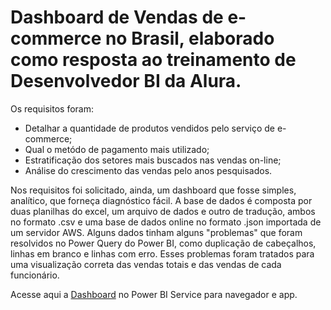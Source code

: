 # Dashboard de Vendas de e-commerce no Brasil, elaborado como resposta ao treinamento de Desenvolvedor BI da Alura.
Os requisitos foram:

- Detalhar a quantidade de produtos vendidos pelo serviço de e-commerce;
- Qual o metódo de pagamento mais utilizado;
- Estratificação dos setores mais buscados nas vendas on-line;
- Análise do crescimento das vendas pelo anos pesquisados.

Nos requisitos foi solicitado, ainda, um dashboard que fosse simples, analítico, que forneça diagnóstico fácil.
A base de dados é composta por duas planilhas do excel, um arquivo de dados e outro de tradução, ambos no formato .csv e uma base de dados online no formato .json importada de um servidor AWS. Alguns dados tinham alguns "problemas" que foram resolvidos no Power Query do Power BI, como duplicação de cabeçalhos, linhas em branco e linhas com erro. Esses problemas foram tratados para uma visualização correta das vendas totais e das vendas de cada funcionário.

Acesse aqui a [Dashboard](https://app.powerbi.com/view?r=eyJrIjoiOGRiYWFlZDYtODk5ZS00NGQzLTk1MzUtYmU0ZjlkZWYwMWEwIiwidCI6ImM1M2ZhNGY5LTRkZTAtNGY3OS1iYjgwLTRkYzE2NjE3YzU3ZSJ9) no Power BI Service para navegador e app.
